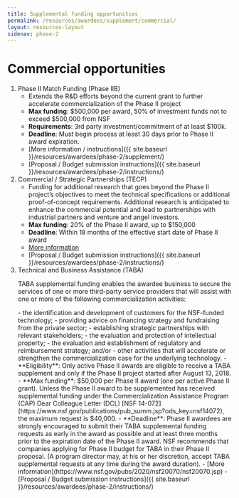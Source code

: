 ```yaml
---
title: Supplemental funding opportunities
permalink: /resources/awardees/supplement/commercial/
layout: resources-layout
sidenav: phase-2
---
```

# Commercial opportunities

1. Phase II Match Funding (Phase IIB)
    - Extends the R&D efforts beyond the current grant to further accelerate commercialization of the Phase II project
    - **Max funding**: $500,000 per award, 50% of investment funds not to exceed $500,000 from NSF
    - **Requirements**: 3rd party investment/commitment of at least $100k.
    - **Deadline**: Must begin process at least 30 days prior to Phase II award expiration.
    - [More information / instructions]({{ site.baseurl }}/resources/awardees/phase-2/supplement/) 
    - [Proposal / Budget submission instructions]({{ site.baseurl }}/resources/awardees/phase-2/instructions/)
2. Commercial / Strategic Partnerships (TECP)
    - Funding for additional research that goes beyond the Phase II project’s objectives to meet the technical specifications or additional proof-of-concept requirements. Additional research is anticipated to enhance the commercial potential and lead to partnerships with industrial partners and venture and angel investors.
    - **Max funding**: 20% of the Phase II award, up to $150,000
    - **Deadline**: Within 18 months of the effective start date of Phase II award
    - [More information](https://www.nsf.gov/pubs/2013/nsf13132/nsf13132.jsp)
    - [Proposal / Budget submission instructions]({{ site.baseurl }}/resources/awardees/phase-2/instructions/)
3. Technical and Business Assistance (TABA) <br/>
    <p>TABA supplemental funding enables the awardee business to secure the services of one or more third-party service providers that will assist with one or more of the following commercialization activities:</p>
    - the identification and development of customers for the NSF-funded technology;
    - providing advice on financing strategy and fundraising from the private sector;
    - establishing strategic partnerships with relevant stakeholders;
    - the evaluation and protection of intellectual property;
    - the evaluation and establishment of regulatory and reimbursement strategy; and/or
    - other activities that will accelerate or strengthen the commercialization case for the underlying technology.
    - **Eligibility**: Only active Phase II awards are eligible to receive a TABA supplement and only if the Phase II project started after August 13, 2018.
    - **Max funding**: $50,000 per Phase II award (one per active Phase II grant). Unless the Phase II award to be supplemented has received supplemental funding under the Commercialization Assistance Program (CAP) Dear Colleague Letter (DCL) [NSF 14-072](https://www.nsf.gov/publications/pub_summ.jsp?ods_key=nsf14072), the maximum request is $40,000. 
    - **Deadline**: Phase II awardees are strongly encouraged to submit their TABA supplemental funding requests as early in the award as possible and at least three months prior to the expiration date of the Phase II award. NSF recommends that companies applying for Phase II budget for TABA in their Phase II proposal. (A program director may, at his or her discretion, accept TABA supplemental requests at any time during the award duration).
    - [More information](https://www.nsf.gov/pubs/2020/nsf20070/nsf20070.jsp)
    - [Proposal / Budget submission instructions]({{ site.baseurl }}/resources/awardees/phase-2/instructions/)
